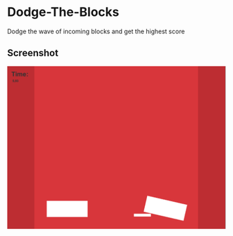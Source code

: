 # Dodge-The-Blocks
 Dodge the wave of incoming blocks and get the highest score
## Screenshot
![In game ss](CouldntDodgeSS.PNG)
